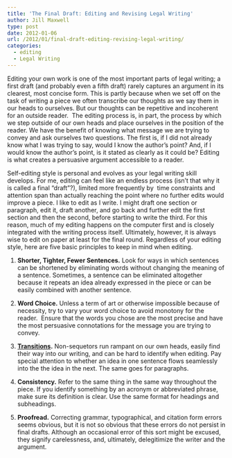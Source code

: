 ```yaml
---
title: 'The Final Draft: Editing and Revising Legal Writing'
author: Jill Maxwell
type: post
date: 2012-01-06
url: /2012/01/final-draft-editing-revising-legal-writing/
categories:
  - editing
  - Legal Writing
---
```

Editing your own work is one of the most important parts of legal writing; a first draft (and probably even a fifth draft) rarely captures an argument in its clearest, most concise form. This is partly because when we set off on the task of writing a piece we often transcribe our thoughts as we say them in our heads to ourselves. But our thoughts can be repetitive and incoherent for an outside reader.  The editing process is, in part, the process by which we step outside of our own heads and place ourselves in the position of the reader. We have the benefit of knowing what message we are trying to convey and ask ourselves two questions. The first is, if I did not already know what I was trying to say, would I know the author&#8217;s point? And, if I would know the author&#8217;s point, is it stated as clearly as it could be? Editing is what creates a persuasive argument accessible to a reader.

Self-editing style is personal and evolves as your legal writing skill develops. For me, editing can feel like an endless process (isn&#8217;t that why it is called a final &#8220;draft&#8221;?), limited more frequently by  time constraints and attention span than actually reaching the point where no further edits would improve a piece. I like to edit as I write. I might draft one section or paragraph, edit it, draft another, and go back and further edit the first section and then the second, before starting to write the third. For this reason, much of my editing happens on the computer first and is closely integrated with the writing process itself. Ultimately, however, it is always wise to edit on paper at least for the final round. Regardless of your editing style, here are five basic principles to keep in mind when editing.

1. **Shorter, Tighter, Fewer Sentences.** Look for ways in which sentences can be shortened by eliminating words without changing the meaning of a sentence. Sometimes, a sentence can be eliminated altogether because it repeats an idea already expressed in the piece or can be easily combined with another sentence.

2. **Word Choice.** Unless a term of art or otherwise impossible because of necessity, try to vary your word choice to avoid monotony for the reader.  Ensure that the words you chose are the most precise and have the most persuasive connotations for the message you are trying to convey.

3. **<a title="Transitions in Legal Writing" href="http://www.jillmaxwell.com/2011/10/transitions-legal-writing/" target="_blank">Transitions</a>.** Non-sequetors run rampant on our own heads, easily find their way into our writing, and can be hard to identify when editing. Pay special attention to whether an idea in one sentence flows seamlessly into the the idea in the next. The same goes for paragraphs.

4. **Consistency.** Refer to the same thing in the same way throughout the piece. If you identify something by an acronym or abbreviated phrase, make sure its definition is clear. Use the same format for headings and subheadings.

5. **Proofread.** Correcting grammar, typographical, and citation form errors seems obvious, but it is not so obvious that these errors do not persist in final drafts. Although an occasional error of this sort might be excused, they signify carelessness, and, ultimately, delegitimize the writer and the argument.
